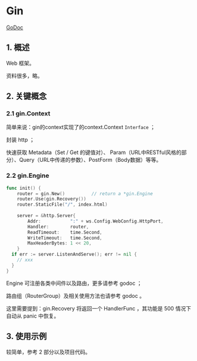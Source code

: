 # Gin



[GoDoc](https://godoc.org/github.com/gin-gonic/gin)



## 1. 概述

Web 框架。

资料很多，略。



## 2. 关键概念

### 2.1 gin.Context

简单来说：gin的context实现了的context.Context `Interface` ；

封装 http ；

快速获取 Metadata（Set / Get 的键值对）、 Param（URL中RESTful风格的部分）、Query（URL中传递的参数）、PostForm（Body数据）等等。



### 2.2 gin.Engine

```go
func init() {
	router = gin.New()			// return a *gin.Engine
	router.Use(gin.Recovery())
	router.StaticFile("/", index.html)
	
	server = &http.Server{
		Addr:           ":" + ws.Config.WebConfig.HttpPort,
		Handler:        router,
		ReadTimeout:    time.Second,
		WriteTimeout:   time.Second,
		MaxHeaderBytes: 1 << 20,
	}
  if err := server.ListenAndServe(); err != nil {
    // xxx
  }
}
```

Engine 可注册各类中间件以及路由，更多请参考 godoc ；

路由组（RouterGroup）及相关使用方法也请参考 godoc 。

这里需要提到：gin.Recovery 将返回一个 HandlerFunc ，其功能是 500 情况下自动从 panic 中恢复。



## 3. 使用示例

较简单，参考 2 部分以及项目代码。





